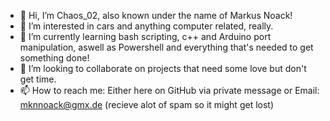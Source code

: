 - 👋 Hi, I’m Chaos_02, also known under the name of Markus Noack!
- 👀 I’m interested in cars and anything computer related, really.
- 🌱 I’m currently learning bash scripting, c++ and Arduino port manipulation, aswell as Powershell and everything that's needed to get something done!
- 💞️ I’m looking to collaborate on projects that need some love but don't get time.
- 📫 How to reach me:
	Either here on GitHub via private message or
	Email: mknnoack@gmx.de (recieve alot of spam so it might get lost)

<!---
Chaos02/Chaos02 is a ✨ special ✨ repository because its `README.md` (this file) appears on your GitHub profile.
You can click the Preview link to take a look at your changes.
--->
